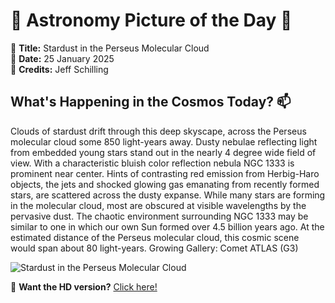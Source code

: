 # 🌌 **Astronomy Picture of the Day** 🌌

🔭 **Title:** Stardust in the Perseus Molecular Cloud  
📅 **Date:** 25 January 2025  
📸 **Credits:** Jeff Schilling  

## **What's Happening in the Cosmos Today?** 📫

Clouds of stardust drift through this deep skyscape, across the Perseus molecular cloud some 850 light-years away. Dusty nebulae reflecting light from embedded young stars stand out in the nearly 4 degree wide field of view. With a characteristic bluish color reflection nebula NGC 1333 is prominent near center. Hints of contrasting red emission from Herbig-Haro objects, the jets and shocked glowing gas emanating from recently formed stars, are scattered across the dusty expanse. While many stars are forming in the molecular cloud, most are obscured at visible wavelengths by the pervasive dust. The chaotic environment surrounding NGC 1333 may be similar to one in which our own Sun formed over 4.5 billion years ago. At the estimated distance of the Perseus molecular cloud, this cosmic scene would span about 80 light-years.   Growing Gallery: Comet ATLAS (G3)


![Stardust in the Perseus Molecular Cloud](https://apod.nasa.gov/apod/image/2501/ngc1333_jeff_version_4_1024.jpg)

🌠 **Want the HD version?** [Click here!](https://apod.nasa.gov/apod/image/2501/ngc1333_jeff_version_4_2048.jpg)

